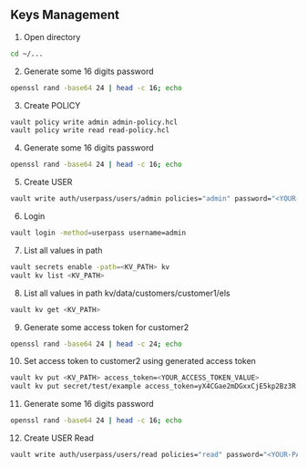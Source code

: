## Keys Management

1. Open directory
```bash
cd ~/...
```

2. Generate some 16 digits password
```bash
openssl rand -base64 24 | head -c 16; echo
```

3. Create POLICY
```bash
vault policy write admin admin-policy.hcl
vault policy write read read-policy.hcl
```

4. Generate some 16 digits password
```bash
openssl rand -base64 24 | head -c 16; echo
```

5. Create USER
```bash
vault write auth/userpass/users/admin policies="admin" password="<YOUR-PASSWORD>"
```

6. Login 
```bash
vault login -method=userpass username=admin
```

7. List all values in path 
```bash
vault secrets enable -path=<KV_PATH> kv
vault kv list <KV_PATH>
```

8. List all values in path kv/data/customers/customer1/els
```bash
vault kv get <KV_PATH>
```

9. Generate some access token for customer2
```bash
openssl rand -base64 24 | head -c 24; echo
```

10. Set access token to customer2 using generated access token
```bash
vault kv put <KV_PATH> access_token=<YOUR_ACCESS_TOKEN_VALUE>
vault kv put secret/test/example access_token=yX4CGae2mDGxxCjE5kp2Bz3R
```

11. Generate some 16 digits password
```bash
openssl rand -base64 24 | head -c 16; echo
```

12. Create USER Read
```bash
vault write auth/userpass/users/read policies="read" password="<YOUR-PASSWORD>"
```
